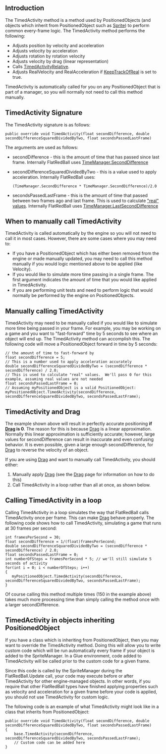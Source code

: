 ## Introduction

The TimedActivity method is a method used by PositionedObjects (and objects which inherit from PositionedObject such as [Sprite](/frb/docs/index.php?title=FlatRedBall.Sprite.md "FlatRedBall.Sprite")) to perform common every-frame logic. The TimedActivity method performs the following:

-   Adjusts position by velocity and acceleration
-   Adjusts velocity by acceleration
-   Adjusts rotation by rotation velocity
-   Adjusts velocity by drag (linear representation)
-   Calls [TimedActivityRelative](/frb/docs/index.php?title=FlatRedBall.PositionedObject.TimedActivityRelative&action=edit&redlink=1.md "FlatRedBall.PositionedObject.TimedActivityRelative (page does not exist)").
-   Adjusts RealVelocity and RealAcceleration if [KeepTrackOfReal](/frb/docs/index.php?title=FlatRedBall.PositionedObject.KeepTrackOfReal.md "FlatRedBall.PositionedObject.KeepTrackOfReal") is set to true.

TimedActivity is automatically called for you on any PositionedObject that is part of a manager, so you will normally not need to call this method manually.

## TimedActivity Signature

The TimedActivity signature is as follows:

    public override void TimedActivity(float secondDifference, double secondDifferenceSquaredDividedByTwo, float secondsPassedLastFrame)

The arguments are used as follows:

-   secondDifference - this is the amount of time that has passed since last frame. Internally FlatRedBall uses [TimeManager.SecondDifference](/frb/docs/index.php?title=FlatRedBall.TimeManager.SecondDifference.md "FlatRedBall.TimeManager.SecondDifference")

-   secondDifferenceSquaredDividedByTwo - this is a value used to apply acceleration. Internally FlatRedBall uses:

        (TimeManager.SecondDifference * TimeManager.SecondDifference)/2.0

-   secondsPassedLastFrame - this is the amount of time that passed between two frames ago and last frame. This is used to calculate ["real" values](/frb/docs/index.php?title=FlatRedBall.PositionedObject.KeepTrackOfReal.md "FlatRedBall.PositionedObject.KeepTrackOfReal"). Internally FlatRedBall uses [TimeManager.LastSecondDifference](/frb/docs/index.php?title=FlatRedBall.TimeManager.LastSecondDifference&action=edit&redlink=1.md "FlatRedBall.TimeManager.LastSecondDifference (page does not exist)")

## When to manually call TimedActivity

TimedActivity is called automatically by the engine so you will not need to call it in most cases. However, there are some cases where you may need to:

-   If you have a PositionedObject which has either been removed from the engine or made manually updated, you may need to call this method manually if you would logic mentioned above to be applied (like Velocity).
-   If you would like to simulate more time passing in a single frame. The first argument indicates the amount of time that you would like applied in TimedActivity.
-   If you are performing unit tests and need to perform logic that would normally be performed by the engine on PositionedObjects.

## Manually calling TimedActivity

TimedActivity may need to be manually called if you would like to simulate more time being passed in your frame. For example, you may be working on a game and you want to "fast-forward" time by 5 seconds to see where an object will end up. The TimedActivity method can accomplish this. The following code will move a PositionedObject forward in time by 5 seconds:

    // the amount of time to fast-forward by
    float secondDifference = 5; 
    // This is a number used to apply acceleration accurately
    double secondDifferenceSquaredDividedByTwo = (secondDifference * secondDifference) / 2.0;
    // This is used to calculate "real" values.  We'll pass 0 for this example, assuming real values are not needed
    float secondsPassedLastFrame = 0;
    // Assuming myPositionedObject is a valid PositionedObject:
    myPositionedObject.TimedActivity(secondDifference, secondDifferenceSquaredDividedByTwo, secondsPassedLastFrame);

## TimedActivity and Drag

The example shown above will result in perfectly accurate positioning **if [Drag](/frb/docs/index.php?title=FlatRedBall.PositionedObject.Drag.md "FlatRedBall.PositionedObject.Drag") is 0**. The reason for this is because [Drag](/frb/docs/index.php?title=FlatRedBall.PositionedObject.Drag.md "FlatRedBall.PositionedObject.Drag") is a linear approximation. Normally this linear approximation is sufficiently accurate; however, large values for secondDifference can result in inaccurate and even confusing behavior. It is even possible, given a large enough secondDifference, for [Drag](/frb/docs/index.php?title=FlatRedBall.PositionedObject.Drag.md "FlatRedBall.PositionedObject.Drag") to reverse the velocity of an object.

If you are using [Drag](/frb/docs/index.php?title=FlatRedBall.PositionedObject.Drag.md "FlatRedBall.PositionedObject.Drag") and want to manually call TimedActivity, you should either:

1.  Manually apply [Drag](/frb/docs/index.php?title=FlatRedBall.PositionedObject.Drag.md "FlatRedBall.PositionedObject.Drag") (see the [Drag](/frb/docs/index.php?title=FlatRedBall.PositionedObject.Drag.md "FlatRedBall.PositionedObject.Drag") page for information on how to do this)
2.  Call TimedActivity in a loop rather than all at once, as shown below.

## Calling TimedActivity in a loop

Calling TimedActivity in a loop simulates the way that FlatRedBall calls TimedActivity once per frame. This can make [Drag](/frb/docs/index.php?title=FlatRedBall.PositionedObject.Drag.md "FlatRedBall.PositionedObject.Drag") behave properly. The following code shows how to call TimedActivity, simulating a game that runs at 30 frames per second:

    int framesPerSecond = 30;
    float secondDifference = 1/(float)framesPerSecond;
    double secondDifferenceSquaredDividedByTwo = (secondDifference * secondDifference) / 2.0;
    float secondsPassedLastFrame = 0;
    int numberOfSteps = framesPerSecond * 5; // we'll still simulate 5 seconds of activity
    for(int i = 0; i < numberOfSteps; i++)
    {
       myPositionedObject.TimedActivity(secondDifference, secondDifferenceSquaredDividedByTwo, secondsPassedLastFrame);
    }

Of course calling this method multiple times (150 in the example above) takes much more processing time than simply calling the method once with a larger secondDifference.

## TimedActivity in objects inheriting PositionedObject

If you have a class which is inheriting from PositionedObject, then you may want to override the TimedActivity method. Doing this will allow you to write custom code which will be run automatically every frame if your object is added to the SpriteManager. In a Glue environment, code added to TimedActivity will be called prior to the custom code for a given frame.

Since this code is called by the SpriteManager during the FlatRedBall.Update call, your code may execute before or after TimedActivity for other engine-managed objects. In other words, if you require that other FlatRedBall types have finished applying properties such as velocity and acceleration for a given frame before your code is applied, you should not use TimedActivity for custom logic.

The following code is an example of what TimedActivity might look like in a class that inherits from PositionedObject:

    public override void TimedActivity(float secondDifference, double secondDifferenceSquaredDividedByTwo, float secondsPassedLastFrame)
    {
        base.TimedActivity(secondDifference, secondDifferenceSquaredDividedByTwo, secondsPassedLastFrame);
        // Custom code can be added here
    }
